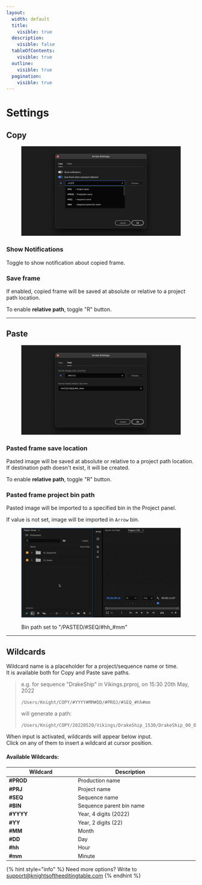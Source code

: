 ```yaml
---
layout:
  width: default
  title:
    visible: true
  description:
    visible: false
  tableOfContents:
    visible: true
  outline:
    visible: true
  pagination:
    visible: true
---
```


# Settings

## Copy

<figure><img src="../../.gitbook/assets/Arrow_Copy_settings (2).png" alt=""><figcaption></figcaption></figure>

### Show Notifications

Toggle to show notification about copied frame.

### Save frame

If enabled, copied frame will be saved at absolute or relative to a project path location.

To enable **relative path**, toggle "R" button.

***

## Paste

<figure><img src="../../.gitbook/assets/Arrow_Paste_settings (2).png" alt=""><figcaption></figcaption></figure>

### Pasted frame save location

Pasted image will be saved at absolute or relative to a project path location.\
If destination path doesn't exist, it will be created.

To enable **relative path**, toggle "R" button.

### Pasted frame project bin path

Pasted image will be imported to a specified bin in the Project panel.

If value is not set, image will be imported in `Arrow` bin.

<figure><img src="../../.gitbook/assets/Arrow_paste_bin_path.gif" alt=""><figcaption><p>Bin path set to "/PASTED/#SEQ/#hh_#mm"</p></figcaption></figure>

***

## Wildcards

Wildcard name is a placeholder for a project/sequence name or time.\
It is available both for Copy and Paste save paths.

> e.g. for sequence "DrakeShip" in Vikings.prproj, on 15:30 20th May, 2022
>
> ```
> /Users/Knight/COPY/#YYYY#MM#DD/#PROJ/#SEQ_#hh#mm
> ```
>
> will generate a path:
>
> ```
> /Users/Knight/COPY/20220520/Vikings/DrakeShip_1530/DrakeShip_00_00_09_22
> ```

When input is activated, wildcards will appear below input.\
Click on any of them to insert a wildcard at cursor position.

#### Available Wildcards:

<table><thead><tr><th width="199.12880874796468">Wildcard</th><th width="332.73460910089955">Description</th><th data-hidden></th><th data-hidden></th></tr></thead><tbody><tr><td><strong>#PROD</strong></td><td>Production name</td><td></td><td></td></tr><tr><td><strong>#PRJ</strong></td><td>Project name</td><td></td><td></td></tr><tr><td><strong>#SEQ</strong></td><td>Sequence name</td><td></td><td></td></tr><tr><td><strong>#BIN</strong></td><td>Sequence parent bin name</td><td></td><td></td></tr><tr><td><strong>#YYYY</strong></td><td>Year, 4 digits (2022)</td><td></td><td></td></tr><tr><td><strong>#YY</strong></td><td>Year, 2 digits (22)</td><td></td><td></td></tr><tr><td><strong>#MM</strong></td><td>Month</td><td></td><td></td></tr><tr><td><strong>#DD</strong></td><td>Day</td><td></td><td></td></tr><tr><td><strong>#hh</strong></td><td>Hour</td><td></td><td></td></tr><tr><td><strong>#mm</strong></td><td>Minute</td><td></td><td></td></tr></tbody></table>

{% hint style="info" %}
Need more options? Write to support@knightsoftheeditingtable.com
{% endhint %}
